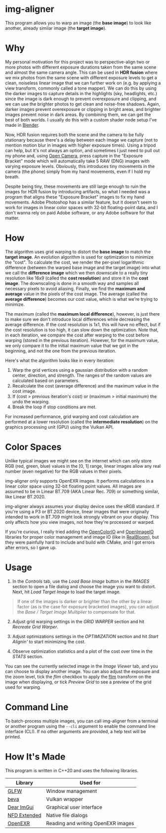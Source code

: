 # img-aligner

This program allows you to warp an image (the __base image__) to look
like another, already similar image (the __target image__).

# Why

My personal motivation for this project was to perspective-align two or more
photos with different exposure durations taken from the same scene and almost
the same camera angle. This can be used in __HDR fusion__ where we mix photos
from the same scene with different exposure levels to get a clean, noiseless
linear image that we can further work on (e.g. by applying a view transform,
commonly called a tone mapper). We can do this by using the darker images to
capture details in the highlights (sky, headlights, etc.) since the image is
dark enough to prevent overexposure and clipping, and we can use the brighter
photos to get clean and noise-free shadows. Again, darker images prevent
overexposure or clipping in bright areas, and brighter images prevent noise in
dark areas. By combining them, we can get the best of both worlds. I usually do
this with a custom shader node setup I've made in
[Blender](https://www.blender.org/).

Now, HDR fusion requires both the scene and the camera to be fully stationary
because there's a delay between each image we capture (not to mention motion
blur in images with higher exposure times). Using a tripod can help, but it's
not always an option, and sometimes I just need to pull out my phone and, using
[Open Camera](https://opencamera.org.uk/), press capture in the
"Exposure Bracket" mode which will automatically take 5 RAW (DNG) images with
varying exposure levels. Obviously, this introduces tiny movements in the camera
(the phone) simply from my hand movements, even if I hold my breath.

Despite being tiny, these movements are still large enough to ruin the
images for HDR fusion by introducing artifacts, so what I needed was a program
that aligns these "Exposure Bracket" images to fix my hand movements. Adobe
Photoshop has a similar feature, but it doesn't seem to work for images in
linear color spaces with 32-bit floating-point data, and I don't wanna rely on
paid Adobe software, or any Adobe software for that matter.

# How

The algorithm uses grid warping to distort the __base image__ to match the
__target image__. An evolution algorithm is used for optimization to minimize
the "cost". To calculate the cost, we render the per-pixel logarithmic
difference (between the warped base image and the target image) into what we call
the __difference image__ which we then downscale to a really tiny resolution
like 16x9 (called the __cost resolution__) and store it in the __cost image__.
The downscaling is done in a smooth way and samples all necessary pixels to
avoid aliasing.
Finally, we find the __maximum and average__ value in the pixels of the cost image.
The average (called the __average difference__) becomes our cost value, which is what we're trying to minimize.

The maximum (called the __maximum local difference__), however, is just there to make sure we don't introduce local
differences while decreasing the average difference. If the cost
resolution is 1x1, this will have no effect, but if the cost resolution is too high, it can slow down the
optimization. Note that, in each iteration, we compare the cost after
warping to the cost before warping (stored in the previous iteration). However,
for the maximum value, we only compare it to the initial maximum value that we got
in the beginning, and not the one from the previous iteration.

Here's what the algorithm looks like in every iteration:
1. Warp the grid vertices using a gaussian distribution with a random center,
  direction, and strength.  The ranges of the random values are calculated based
  on parameters.
2. Recalculate the cost (average difference) and the maximum value in the cost image.
3. If (cost > previous iteration's cost) or (maximum > initial maximum) the undo the warping.
4. Break the loop if stop conditions are met.

For increased performance, grid warping and cost calculation are performed at
a lower resolution (called the __intermediate resolution__) on the graphics
processing unit (GPU) using the Vulkan API.

# Color Spaces

Unlike typical images we might see on the internet which can only store RGB
(red, green, blue) values in the [0, 1] range, linear images allow any real
number (even negative) for the RGB values in their pixels.

img-aligner only supports OpenEXR images. It performs calculations in a linear
color space using 32-bit floating point values. All images are assumed to be
in Linear BT.709 (AKA Linear Rec. 709) or something similar, like
Linear BT.2020.

img-aligner always assumes your display device uses the sRGB standard. If you're
using a P3 or BT.2020 device, linear images that were originally intended to
work in BT.709 might look strongly vibrant on your display. This only affects
how you view images, not how they're processed or warped.

If you're curious, I really tried adding the
[OpenColorIO](https://opencolorio.org/) and
[OpenImageIO](https://github.com/OpenImageIO/oiio)
libraries for proper color management and image IO (like in
[RealBloom](https://github.com/bean-mhm/realbloom)), but they were painfully
hard to include and build with CMake, and I got errors after errors, so I gave
up.

# Usage

1. In the _Controls_ tab, use the _Load Base Image_ button in the _IMAGES_
section to open a file dialog and choose the image you want to distort. Next,
hit _Load Target Image_ to load the target image.

> If one of the images is darker or brighter than the other by a linear factor (as is the case for exposure bracketed images), you can adjust the _Base / Target Image Multiplier_ to compensate for that.

2. Adjust grid warping settings in the _GRID WARPER_ section and hit
_Recreate Grid Warper_.

3. Adjust optimizations settings in the _OPTIMIZATION_ section and hit
_Start Alignin'_ to start minimizing the cost.

4. Observe optimization statistics and a plot of the cost over time in the
_STATS_ section.

You can see the currently selected image in the _Image Viewer_ tab, and you can
choose to display another image. You can also adjust the exposure and the zoom
level, tick the _flim_ checkbox to apply the
[flim](https://github.com/bean-mhm/flim) transform on the image when displaying,
or tick _Preview Grid_ to see a preview of the grid used for warping.

# Command Line

To batch-process multiple images, you can call img-aligner from a terminal
or another program using the `--cli` argument to enable the command line
interface (CLI). If no other arguments are provided, a help text will be
printed.

# How It's Made

This program is written in C++20 and uses the following libraries.

| Library | Used for |
|--|--|
| [GLFW](https://www.glfw.org/) | Window management |
| [beva](https://github.com/bean-mhm/beva) | Vulkan wrapper |
| [Dear ImGui](https://github.com/ocornut/imgui) | Graphical user interface |
| [NFD Extended](https://github.com/btzy/nativefiledialog-extended) | Native file dialogs |
| [OpenEXR](https://openexr.com) | Reading and writing OpenEXR images |
